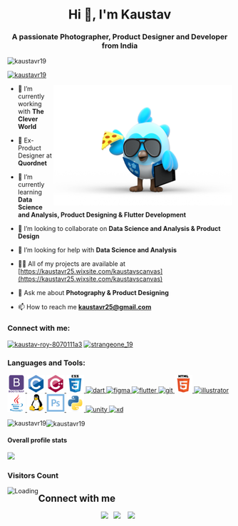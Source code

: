 <h1 align="center">Hi 👋, I'm Kaustav</h1>
<h3 align="center">A passionate Photographer, Product Designer and Developer from India</h3>

<p align="left"> <img src="https://komarev.com/ghpvc/?username=kaustavr19&label=Profile%20views&color=0e29b4&style=flat" alt="kaustavr19" /> </p>

<p align="left"> <a href="https://github.com/ryo-ma/github-profile-trophy"><img src="https://github-profile-trophy.vercel.app/?username=kaustavr19&theme=dracula" alt="kaustavr19" /></a> </p>

<img align ="right" src = "https://github.com/kaustavr19/kaustavr19/blob/main/dashatar.png" width="400" height="270">

- 🔭 I’m currently working with **The Clever World**

- 🔭 Ex-Product Designer at **Quordnet**

- 🌱 I’m currently learning **Data Science and Analysis, Product Designing & Flutter Development**

- 👯 I’m looking to collaborate on **Data Science and Analysis & Product Design**

- 🤝 I’m looking for help with **Data Science and Analysis**

- 👨‍💻 All of my projects are available at [https://kaustavr25.wixsite.com/kaustavscanvas](https://kaustavr25.wixsite.com/kaustavscanvas)

- 💬 Ask me about **Photography & Product Designing**

- 📫 How to reach me **kaustavr25@gmail.com**
 
<h3 align="left">Connect with me:</h3>
<p align="left">
<a href="https://linkedin.com/in/kaustav-roy-8070111a3" target="blank"><img align="center" src="https://cdn.jsdelivr.net/npm/simple-icons@3.0.1/icons/linkedin.svg" alt="kaustav-roy-8070111a3" height="30" width="40" /></a>
<a href="https://instagram.com/strangeone_19" target="blank"><img align="center" src="https://cdn.jsdelivr.net/npm/simple-icons@3.0.1/icons/instagram.svg" alt="strangeone_19" height="30" width="40" /></a>
</p>

<h3 align="left">Languages and Tools:</h3>

<p align="left"> <a href="https://getbootstrap.com" target="_blank"> <img src="https://raw.githubusercontent.com/devicons/devicon/master/icons/bootstrap/bootstrap-plain-wordmark.svg" alt="bootstrap" width="40" height="40"/> </a> <a href="https://www.cprogramming.com/" target="_blank"> <img src="https://raw.githubusercontent.com/devicons/devicon/master/icons/c/c-original.svg" alt="c" width="40" height="40"/> </a> <a href="https://www.w3schools.com/cpp/" target="_blank"> <img src="https://raw.githubusercontent.com/devicons/devicon/master/icons/cplusplus/cplusplus-original.svg" alt="cplusplus" width="40" height="40"/> </a> <a href="https://www.w3schools.com/css/" target="_blank"> <img src="https://raw.githubusercontent.com/devicons/devicon/master/icons/css3/css3-original-wordmark.svg" alt="css3" width="40" height="40"/> </a> <a href="https://dart.dev" target="_blank"> <img src="https://www.vectorlogo.zone/logos/dartlang/dartlang-icon.svg" alt="dart" width="40" height="40"/> </a> <a href="https://www.figma.com/" target="_blank"> <img src="https://www.vectorlogo.zone/logos/figma/figma-icon.svg" alt="figma" width="40" height="40"/> </a> <a href="https://flutter.dev" target="_blank"> <img src="https://www.vectorlogo.zone/logos/flutterio/flutterio-icon.svg" alt="flutter" width="40" height="40"/> </a> <a href="https://git-scm.com/" target="_blank"> <img src="https://www.vectorlogo.zone/logos/git-scm/git-scm-icon.svg" alt="git" width="40" height="40"/> </a> <a href="https://www.w3.org/html/" target="_blank"> <img src="https://raw.githubusercontent.com/devicons/devicon/master/icons/html5/html5-original-wordmark.svg" alt="html5" width="40" height="40"/> </a> <a href="https://www.adobe.com/in/products/illustrator.html" target="_blank"> <img src="https://www.vectorlogo.zone/logos/adobe_illustrator/adobe_illustrator-icon.svg" alt="illustrator" width="40" height="40"/> </a> <a href="https://www.java.com" target="_blank"> <img src="https://raw.githubusercontent.com/devicons/devicon/master/icons/java/java-original.svg" alt="java" width="40" height="40"/> </a> <a href="https://www.linux.org/" target="_blank"> <img src="https://raw.githubusercontent.com/devicons/devicon/master/icons/linux/linux-original.svg" alt="linux" width="40" height="40"/> </a> <a href="https://www.photoshop.com/en" target="_blank"> <img src="https://raw.githubusercontent.com/devicons/devicon/master/icons/photoshop/photoshop-line.svg" alt="photoshop" width="40" height="40"/> </a> <a href="https://www.python.org" target="_blank"> <img src="https://raw.githubusercontent.com/devicons/devicon/master/icons/python/python-original.svg" alt="python" width="40" height="40"/> </a> <a href="https://unity.com/" target="_blank"> <img src="https://www.vectorlogo.zone/logos/unity3d/unity3d-icon.svg" alt="unity" width="40" height="40"/> </a> <a href="https://www.adobe.com/products/xd.html" target="_blank"> <img src="https://cdn.worldvectorlogo.com/logos/adobe-xd.svg" alt="xd" width="40" height="40"/> </a> </p>

<p><img align="left" src="https://github-readme-stats.vercel.app/api/top-langs?username=kaustavr19&show_icons=true&locale=en&layout=compact" alt="kaustavr19" /></p>


<p><img align="center" src="https://github-readme-streak-stats.herokuapp.com/?user=kaustavr19&" alt="kaustavr19" /></p>

#### Overall profile stats
![](https://github-readme-stats.vercel.app/api?username=kaustavr19&count_private=true&theme=merko&show_icons=true&hide=prs)


### Visitors Count
<img align="left" src = "https://profile-counter.glitch.me/kaustavr19/count.svg" alt ="Loading">

## Connect with me
<p align="center">
<a href="https://www.linkedin.com/in/kaustav-roy-8070111a3/"><img height="45" src="https://raw.githubusercontent.com/soumyadip007/soumyadip007/master/img/social/l.png"></a>&nbsp;&nbsp;
<a href="https://kaustavr25.medium.com/"><img height="45" src="https://waxex.africa/wp-content/uploads/2018/01/medium-icon-white-on-black.png"></a>
&nbsp;&nbsp;
  <a href="mailto:kaustavr25@gmail.com"><img height="45" src="https://toppng.com/uploads/preview/mail-icon-logo-template-icono-de-gmail-11562954424h5fw2mradf.png"></a>&nbsp;&nbsp;
</p>
